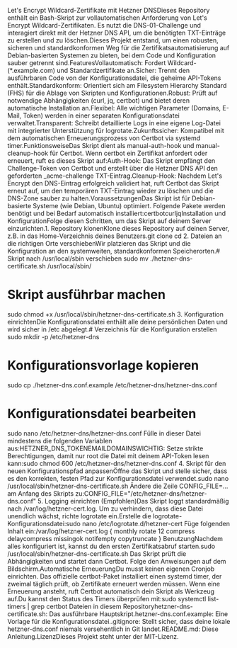 Let's Encrypt Wildcard-Zertifikate mit Hetzner DNSDieses Repository enthält ein Bash-Skript zur vollautomatischen Anforderung von Let's Encrypt Wildcard-Zertifikaten. Es nutzt die DNS-01-Challenge und interagiert direkt mit der Hetzner DNS API, um die benötigten TXT-Einträge zu erstellen und zu löschen.Dieses Projekt entstand, um einen robusten, sicheren und standardkonformen Weg für die Zertifikatsautomatisierung auf Debian-basierten Systemen zu bieten, bei dem Code und Konfiguration sauber getrennt sind.FeaturesVollautomatisch: Fordert Wildcard- (*.example.com) und Standardzertifikate an.Sicher: Trennt den ausführbaren Code von der Konfigurationsdatei, die geheime API-Tokens enthält.Standardkonform: Orientiert sich am Filesystem Hierarchy Standard (FHS) für die Ablage von Skripten und Konfigurationen.Robust: Prüft auf notwendige Abhängigkeiten (curl, jq, certbot) und bietet deren automatische Installation an.Flexibel: Alle wichtigen Parameter (Domains, E-Mail, Token) werden in einer separaten Konfigurationsdatei verwaltet.Transparent: Schreibt detaillierte Logs in eine eigene Log-Datei mit integrierter Unterstützung für logrotate.Zukunftssicher: Kompatibel mit dem automatischen Erneuerungsprozess von Certbot via systemd timer.FunktionsweiseDas Skript dient als manual-auth-hook und manual-cleanup-hook für Certbot. Wenn certbot ein Zertifikat anfordert oder erneuert, ruft es dieses Skript auf:Auth-Hook: Das Skript empfängt den Challenge-Token von Certbot und erstellt über die Hetzner DNS API den geforderten _acme-challenge TXT-Eintrag.Cleanup-Hook: Nachdem Let's Encrypt den DNS-Eintrag erfolgreich validiert hat, ruft Certbot das Skript erneut auf, um den temporären TXT-Eintrag wieder zu löschen und die DNS-Zone sauber zu halten.VoraussetzungenDas Skript ist für Debian-basierte Systeme (wie Debian, Ubuntu) optimiert. Folgende Pakete werden benötigt und bei Bedarf automatisch installiert:certbotcurljqInstallation und KonfigurationFolge diesen Schritten, um das Skript auf deinem Server einzurichten.1. Repository klonenKlone dieses Repository auf deinen Server, z.B. in das Home-Verzeichnis deines Benutzers.git clone <deine-repository-url>
cd <dein-repository-name>
2. Dateien an die richtigen Orte verschiebenWir platzieren das Skript und die Konfiguration an den systemweiten, standardkonformen Speicherorten.# Skript nach /usr/local/sbin verschieben
sudo mv ./hetzner-dns-certificate.sh /usr/local/sbin/

# Skript ausführbar machen
sudo chmod +x /usr/local/sbin/hetzner-dns-certificate.sh
3. Konfiguration einrichtenDie Konfigurationsdatei enthält alle deine persönlichen Daten und wird sicher in /etc abgelegt.# Verzeichnis für die Konfiguration erstellen
sudo mkdir -p /etc/hetzner-dns

# Konfigurationsvorlage kopieren
sudo cp ./hetzner-dns.conf.example /etc/hetzner-dns/hetzner-dns.conf

# Konfigurationsdatei bearbeiten
sudo nano /etc/hetzner-dns/hetzner-dns.conf
Fülle in dieser Datei mindestens die folgenden Variablen aus:HETZNER_DNS_TOKENEMAILDOMAINSWICHTIG: Setze strikte Berechtigungen, damit nur root die Datei mit deinem API-Token lesen kann:sudo chmod 600 /etc/hetzner-dns/hetzner-dns.conf
4. Skript für den neuen Konfigurationspfad anpassenÖffne das Skript und stelle sicher, dass es den korrekten, festen Pfad zur Konfigurationsdatei verwendet.sudo nano /usr/local/sbin/hetzner-dns-certificate.sh
Ändere die Zeile CONFIG_FILE=... am Anfang des Skripts zu:CONFIG_FILE="/etc/hetzner-dns/hetzner-dns.conf"
5. Logging einrichten (Empfohlen)Das Skript loggt standardmäßig nach /var/log/hetzner-cert.log. Um zu verhindern, dass diese Datei unendlich wächst, richte logrotate ein.Erstelle die logrotate-Konfigurationsdatei:sudo nano /etc/logrotate.d/hetzner-cert
Füge folgenden Inhalt ein:/var/log/hetzner-cert.log {
    monthly
    rotate 12
    compress
    delaycompress
    missingok
    notifempty
    copytruncate
}
BenutzungNachdem alles konfiguriert ist, kannst du den ersten Zertifikatsabruf starten.sudo /usr/local/sbin/hetzner-dns-certificate.sh
Das Skript prüft die Abhängigkeiten und startet dann Certbot. Folge den Anweisungen auf dem Bildschirm.Automatische ErneuerungDu musst keinen eigenen Cronjob einrichten. Das offizielle certbot-Paket installiert einen systemd timer, der zweimal täglich prüft, ob Zertifikate erneuert werden müssen. Wenn eine Erneuerung ansteht, ruft Certbot automatisch dein Skript als Werkzeug auf.Du kannst den Status des Timers überprüfen mit:sudo systemctl list-timers | grep certbot
Dateien in diesem Repositoryhetzner-dns-certificate.sh: Das ausführbare Hauptskript.hetzner-dns.conf.example: Eine Vorlage für die Konfigurationsdatei..gitignore: Stellt sicher, dass deine lokale hetzner-dns.conf niemals versehentlich in Git landet.README.md: Diese Anleitung.LizenzDieses Projekt steht unter der MIT-Lizenz.
